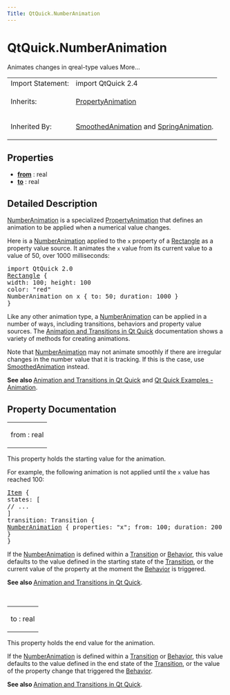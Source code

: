 ```yaml
---
Title: QtQuick.NumberAnimation
---
```


# QtQuick.NumberAnimation

<span class="subtitle"></span>
<!-- $$$NumberAnimation-brief -->
<p>Animates changes in qreal-type values More...</p>
<!-- @@@NumberAnimation -->
<table class="alignedsummary">
<tr><td class="memItemLeft rightAlign topAlign"> Import Statement:</td><td class="memItemRight bottomAlign"> import QtQuick 2.4</td></tr><tr><td class="memItemLeft rightAlign topAlign"> Inherits:</td><td class="memItemRight bottomAlign"> <p><a href="QtQuick.PropertyAnimation.md">PropertyAnimation</a></p>
</td></tr><tr><td class="memItemLeft rightAlign topAlign"> Inherited By:</td><td class="memItemRight bottomAlign"> <p><a href="QtQuick.SmoothedAnimation.md">SmoothedAnimation</a> and <a href="QtQuick.SpringAnimation.md">SpringAnimation</a>.</p>
</td></tr></table><ul>
</ul>
<h2 id="properties">Properties</h2>
<ul>
<li class="fn"><b><b><a href="#from-prop">from</a></b></b> : real</li>
<li class="fn"><b><b><a href="#to-prop">to</a></b></b> : real</li>
</ul>
<!-- $$$NumberAnimation-description -->
<h2 id="details">Detailed Description</h2>
</p>
<p><a href="index.html">NumberAnimation</a> is a specialized <a href="https://developer.ubuntu.comapps/qml/sdk-15.04.5/QtQuick.animation/#propertyanimation">PropertyAnimation</a> that defines an animation to be applied when a numerical value changes.</p>
<p>Here is a <a href="index.html">NumberAnimation</a> applied to the <code>x</code> property of a <a href="QtQuick.Rectangle.md">Rectangle</a> as a property value source. It animates the <code>x</code> value from its current value to a value of 50, over 1000 milliseconds:</p>
<pre class="qml">import QtQuick 2.0
<span class="type"><a href="QtQuick.Rectangle.md">Rectangle</a></span> {
<span class="name">width</span>: <span class="number">100</span>; <span class="name">height</span>: <span class="number">100</span>
<span class="name">color</span>: <span class="string">&quot;red&quot;</span>
NumberAnimation on <span class="name">x</span> { <span class="name">to</span>: <span class="number">50</span>; <span class="name">duration</span>: <span class="number">1000</span> }
}</pre>
<p>Like any other animation type, a <a href="index.html">NumberAnimation</a> can be applied in a number of ways, including transitions, behaviors and property value sources. The <a href="QtQuick.qtquick-statesanimations-animations.md">Animation and Transitions in Qt Quick</a> documentation shows a variety of methods for creating animations.</p>
<p>Note that <a href="index.html">NumberAnimation</a> may not animate smoothly if there are irregular changes in the number value that it is tracking. If this is the case, use <a href="QtQuick.SmoothedAnimation.md">SmoothedAnimation</a> instead.</p>
<p><b>See also </b><a href="QtQuick.qtquick-statesanimations-animations.md">Animation and Transitions in Qt Quick</a> and <a href="https://developer.ubuntu.comapps/qml/sdk-15.04.5/QtQuick.animation/">Qt Quick Examples - Animation</a>.</p>
<!-- @@@NumberAnimation -->
<h2>Property Documentation</h2>
<!-- $$$from -->
<table class="qmlname"><tr valign="top" id="from-prop"><td class="tblQmlPropNode"><p><span class="name">from</span> : <span class="type">real</span></p></td></tr></table><p>This property holds the starting value for the animation.</p>
<p>For example, the following animation is not applied until the <code>x</code> value has reached 100:</p>
<pre class="qml"><span class="type"><a href="QtQuick.Item.md">Item</a></span> {
<span class="name">states</span>: [
<span class="comment">// ...</span>
]
<span class="name">transition</span>: <span class="name">Transition</span> {
<span class="type"><a href="index.html">NumberAnimation</a></span> { <span class="name">properties</span>: <span class="string">&quot;x&quot;</span>; <span class="name">from</span>: <span class="number">100</span>; <span class="name">duration</span>: <span class="number">200</span> }
}
}</pre>
<p>If the <a href="index.html">NumberAnimation</a> is defined within a <a href="QtQuick.qmlexampletoggleswitch.md#transition">Transition</a> or <a href="QtQuick.Behavior.md">Behavior</a>, this value defaults to the value defined in the starting state of the <a href="QtQuick.qmlexampletoggleswitch.md#transition">Transition</a>, or the current value of the property at the moment the <a href="QtQuick.Behavior.md">Behavior</a> is triggered.</p>
<p><b>See also </b><a href="QtQuick.qtquick-statesanimations-animations.md">Animation and Transitions in Qt Quick</a>.</p>
<!-- @@@from -->
<br/>
<!-- $$$to -->
<table class="qmlname"><tr valign="top" id="to-prop"><td class="tblQmlPropNode"><p><span class="name">to</span> : <span class="type">real</span></p></td></tr></table><p>This property holds the end value for the animation.</p>
<p>If the <a href="index.html">NumberAnimation</a> is defined within a <a href="QtQuick.qmlexampletoggleswitch.md#transition">Transition</a> or <a href="QtQuick.Behavior.md">Behavior</a>, this value defaults to the value defined in the end state of the <a href="QtQuick.qmlexampletoggleswitch.md#transition">Transition</a>, or the value of the property change that triggered the <a href="QtQuick.Behavior.md">Behavior</a>.</p>
<p><b>See also </b><a href="QtQuick.qtquick-statesanimations-animations.md">Animation and Transitions in Qt Quick</a>.</p>
<!-- @@@to -->
<br/>
